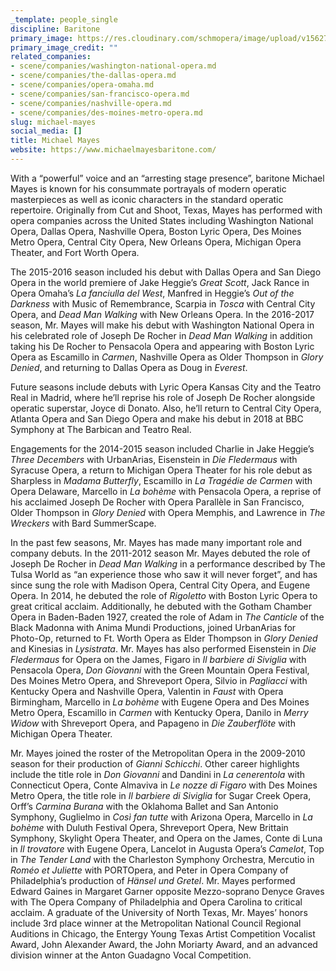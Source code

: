 ```yaml
---
_template: people_single
discipline: Baritone
primary_image: https://res.cloudinary.com/schmopera/image/upload/v1562711860/media/2019/07/MichaelMayes.jpg
primary_image_credit: ""
related_companies:
- scene/companies/washington-national-opera.md
- scene/companies/the-dallas-opera.md
- scene/companies/opera-omaha.md
- scene/companies/san-francisco-opera.md
- scene/companies/nashville-opera.md
- scene/companies/des-moines-metro-opera.md
slug: michael-mayes
social_media: []
title: Michael Mayes
website: https://www.michaelmayesbaritone.com/
---
```

With a “powerful” voice and an “arresting stage presence”, baritone Michael Mayes is known for his consummate portrayals of modern operatic masterpieces as well as iconic characters in the standard operatic repertoire. Originally from Cut and Shoot, Texas, Mayes has performed with opera companies across the United States including Washington National Opera, Dallas Opera, Nashville Opera, Boston Lyric Opera, Des Moines Metro Opera, Central City Opera, New Orleans Opera, Michigan Opera Theater, and Fort Worth Opera. 

The 2015-2016 season included his debut with Dallas Opera and San Diego Opera in the world premiere of Jake Heggie’s _Great Scott_, Jack Rance in Opera Omaha’s _La fanciulla del West_, Manfred in Heggie’s _Out of the Darkness_ with Music of Remembrance, Scarpia in _Tosca_ with Central City Opera, and _Dead Man Walking_ with New Orleans Opera. In the 2016-2017 season, Mr. Mayes will make his debut with Washington National Opera in his celebrated role of Joseph De Rocher in _Dead Man Walking_ in addition taking his De Rocher to Pensacola Opera and appearing with Boston Lyric Opera as Escamillo in _Carmen_, Nashville Opera as Older Thompson in _Glory Denied_, and returning to Dallas Opera as Doug in _Everest_. 

Future seasons include debuts with Lyric Opera Kansas City and the Teatro Real in Madrid, where he’ll reprise his role of Joseph De Rocher alongside operatic superstar, Joyce di Donato. Also, he’ll return to Central City Opera, Atlanta Opera and San Diego Opera and make his debut in 2018 at BBC Symphony at The Barbican and Teatro Real. 

Engagements for the 2014-2015 season included Charlie in Jake Heggie’s _Three Decembers_ with UrbanArias, Eisenstein in _Die Fledermaus_ with Syracuse Opera, a return to Michigan Opera Theater for his role debut as Sharpless in _Madama Butterfly_, Escamillo in _La Tragédie de Carmen_ with Opera Delaware, Marcello in _La bohème_ with Pensacola Opera, a reprise of his acclaimed Joseph De Rocher with Opera Parallèle in San Francisco, Older Thompson in _Glory Denied_ with Opera Memphis, and Lawrence in _The Wreckers_ with Bard SummerScape. 

In the past few seasons, Mr. Mayes has made many important role and company debuts. In the 2011-2012 season Mr. Mayes debuted the role of Joseph De Rocher in _Dead Man Walking_ in a performance described by The Tulsa World as “an experience those who saw it will never forget”, and has since sung the role with Madison Opera, Central City Opera, and Eugene Opera. In 2014, he debuted the role of _Rigoletto_ with Boston Lyric Opera to great critical acclaim. Additionally, he debuted with the Gotham Chamber Opera in Baden-Baden 1927, created the role of Adam in _The Canticle_ of the Black Madonna with Anima Mundi Productions, joined UrbanArias for Photo-Op, returned to Ft. Worth Opera as Elder Thompson in _Glory Denied_ and Kinesias in _Lysistrata_. Mr. Mayes has also performed Eisenstein in _Die Fledermaus_ for Opera on the James, Figaro in _Il barbiere di Siviglia_ with Pensacola Opera, _Don Giovanni_ with the Green Mountain Opera Festival, Des Moines Metro Opera, and Shreveport Opera, Silvio in _Pagliacci_ with Kentucky Opera and Nashville Opera, Valentin in _Faust_ with Opera Birmingham, Marcello in _La bohème_ with Eugene Opera and Des Moines Metro Opera, Escamillo in _Carmen_ with Kentucky Opera, Danilo in _Merry Widow_ with Shreveport Opera, and Papageno in _Die Zauberflöte_ with Michigan Opera Theater. 

Mr. Mayes joined the roster of the Metropolitan Opera in the 2009-2010 season for their production of _Gianni Schicchi_. Other career highlights include the title role in _Don Giovanni_ and Dandini in _La cenerentola_ with Connecticut Opera, Conte Almaviva in _Le nozze di Figaro_ with Des Moines Metro Opera, the title role in _Il barbiere di Siviglia_ for Sugar Creek Opera, Orff’s _Carmina Burana_ with the Oklahoma Ballet and San Antonio Symphony, Guglielmo in _Così fan tutte_ with Arizona Opera, Marcello in _La bohème_ with Duluth Festival Opera, Shreveport Opera, New Brittain Symphony, Skylight Opera Theater, and Opera on the James, Conte di Luna in _Il trovatore_ with Eugene Opera, Lancelot in Augusta Opera’s _Camelot_, Top in _The Tender Land_ with the Charleston Symphony Orchestra, Mercutio in _Roméo et Juliette_ with PORTOpera, and Peter in Opera Company of Philadelphia’s production of _Hänsel und Gretel_. Mr. Mayes performed Edward Gaines in Margaret Garner opposite Mezzo-soprano Denyce Graves with The Opera Company of Philadelphia and Opera Carolina to critical acclaim. A graduate of the University of North Texas, Mr. Mayes’ honors include 3rd place winner at the Metropolitan National Council Regional Auditions in Chicago, the Entergy Young Texas Artist Competition Vocalist Award, John Alexander Award, the John Moriarty Award, and an advanced division winner at the Anton Guadagno Vocal Competition.